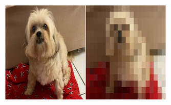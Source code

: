<img src="readme_media/nina_downsample.png" alt="Nina" 
     style="display: block; margin: auto; width: 800px; height: 300px; border: 1px solid #ddd;"/>

